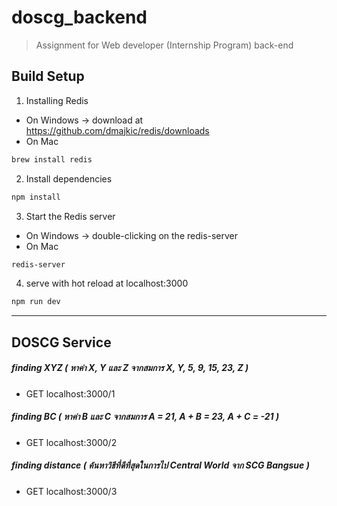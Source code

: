 # doscg_backend

> Assignment for Web developer (Internship Program) back-end

## Build Setup

1. Installing Redis
- On Windows -> download at <https://github.com/dmajkic/redis/downloads>
- On Mac
``` bash
brew install redis
```
2. Install dependencies
``` bash
npm install
```
3. Start the Redis server
- On Windows -> double-clicking on the redis-server
- On Mac
``` bash
redis-server
```
4. serve with hot reload at localhost:3000
``` bash
npm run dev
```
---

## DOSCG Service

##### finding XYZ ( หาค่า X, Y และ Z จากสมการ X, Y, 5, 9, 15, 23, Z )
- GET localhost:3000/1

##### finding BC ( หาค่า B และ C  จากสมการ A = 21, A + B = 23, A + C = -21 )
- GET localhost:3000/2

##### finding distance ( ค้นหาวิธีที่ดีที่สุดในการไป Central World จาก SCG Bangsue )
- GET localhost:3000/3
